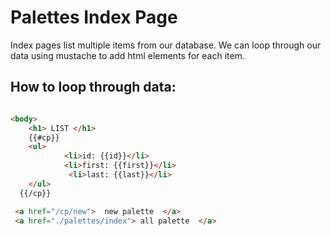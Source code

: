 # Palettes Index Page

Index pages list multiple items from our database. We can loop through our data using mustache to add html elements for each item. 

## How to loop through data:
```html

<body>
    <h1> LIST </h1>
    {{#cp}}
    <ul>
            <li>id: {{id}}</li>
            <li>first: {{first}}</li>       
             <li>last: {{last}}</li>                
    </ul>
  {{/cp}}

 <a href="/cp/new">  new palette  </a>
 <a href="./palettes/index"> all palette  </a>
```